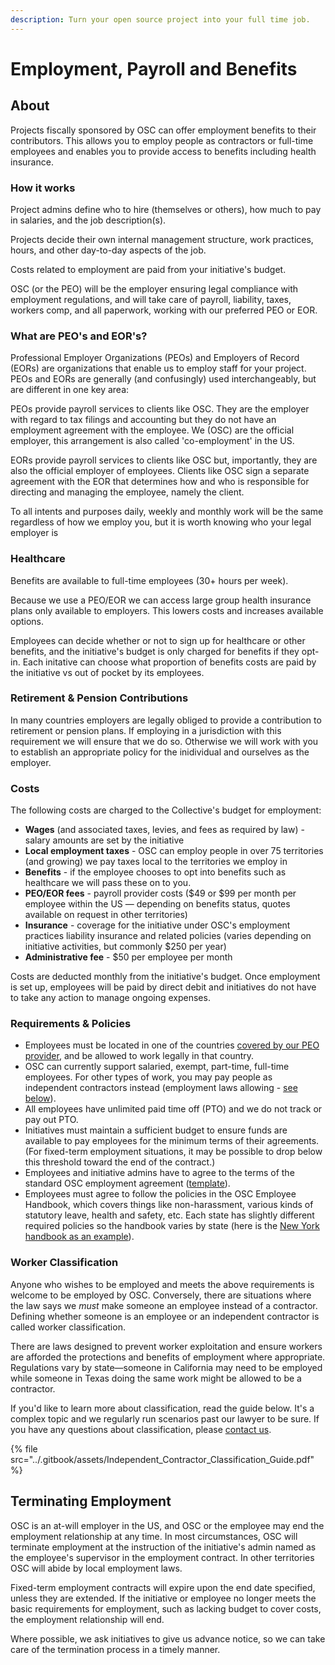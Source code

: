 ```yaml
---
description: Turn your open source project into your full time job.
---
```


# Employment, Payroll and Benefits

## About

Projects fiscally sponsored by OSC can offer employment benefits to their contributors. This allows you to employ people as contractors or full-time employees and enables you to provide access to benefits including health insurance.&#x20;

### How it works

Project admins define who to hire (themselves or others), how much to pay in salaries, and the job description(s).&#x20;

Projects decide their own internal management structure, work practices, hours, and other day-to-day aspects of the job.&#x20;

Costs related to employment are paid from your initiative's budget.

OSC (or the PEO) will be the employer ensuring legal compliance with employment regulations, and will take care of payroll, liability, taxes, workers comp, and all paperwork, working with our preferred PEO or EOR.

### What are PEO's and EOR's?

Professional Employer Organizations (PEOs) and Employers of Record (EORs) are organizations that enable us to employ staff for your project. PEOs and EORs are generally (and confusingly) used interchangeably, but are different in one key area:

PEOs provide payroll services to clients like OSC. They are the employer with regard to tax filings and accounting but they do not have an employment agreement with the employee. We (OSC) are the official employer, this arrangement is also called 'co-employment' in the US.&#x20;

EORs provide payroll services to clients like OSC but, importantly, they are also the official employer of employees. Clients like OSC sign a separate agreement with the EOR that determines how and who is responsible for directing and managing the employee, namely the client.&#x20;

To all intents and purposes daily, weekly and monthly work will be the same regardless of how we employ you, but it is worth knowing who your legal employer is&#x20;

### Healthcare

Benefits are available to full-time employees (30+ hours per week).

Because we use a PEO/EOR we can access large group health insurance plans only available to employers. This lowers costs and increases available options.

Employees can decide whether or not to sign up for healthcare or other benefits, and the initiative's budget is only charged for benefits if they opt-in. Each initative can choose what proportion of benefits costs are paid by the initiative vs out of pocket by its employees.

### Retirement & Pension Contributions

In many countries employers are legally obliged to provide a contribution to retirement or pension plans. If employing in a jurisdiction with this requirement we will ensure that we do so. Otherwise we will work with you to establish an appropriate policy for the inidividual and ourselves as the employer.&#x20;

### Costs

The following costs are charged to the Collective's budget for employment:

* **Wages** (and associated taxes, levies, and fees as required by law) - salary amounts are set by the initiative
* **Local employment taxes** - OSC can employ people in over 75 territories (and growing) we pay taxes local to the territories we employ in
* **Benefits** - if the employee chooses to opt into benefits such as healthcare we will pass these on to you.
* **PEO/EOR fees** - payroll provider costs ($49 or $99 per month per employee within the US — depending on benefits status, quotes available on request in other territories)
* **Insurance** - coverage for the initiative under OSC's employment practices liability insurance and related policies (varies depending on initiative activities, but commonly $250 per year)
* **Administrative fee** - $50 per employee per month

Costs are deducted monthly from the initiative's budget. Once employment is set up, employees will be paid by direct debit and initiatives do not have to take any action to manage ongoing expenses.

### Requirements & Policies

* Employees must be located in one of the countries [covered by our PEO provider](https://remote.com/country-explorer?layout=list), and be allowed to work legally in that country.
* OSC can currently support salaried, exempt, part-time, full-time employees. For other types of work, you may pay people as independent contractors instead (employment laws allowing - [see below](employment-payroll-and-benefits.md#worker-classification)).
* All employees have unlimited paid time off (PTO) and we do not track or pay out PTO.
* Initiatives must maintain a sufficient budget to ensure funds are available to pay employees for the minimum terms of their agreements. (For fixed-term employment situations, it may be possible to drop below this threshold toward the end of the contract.)
* Employees and initiative admins have to agree to the terms of the standard OSC employment agreement ([template](https://docs.google.com/document/d/1T-KYVOAGx74uJXGElVSuAKWOLgmsISJHVCHnwF4s-Xc/edit?usp=sharing)).
* Employees must agree to follow the policies in the OSC Employee Handbook, which covers things like non-harassment, various kinds of statutory leave, health and safety, etc. Each state has slightly different required policies so the handbook varies by state (here is the [New York handbook as an example](https://handbookbuilder.blr.com/ViewHandbook.aspx?id=144Zswg66i9nFJXzqH4kAG6tgu0ZfNN5rExPEKCQ6jge)).

### Worker Classification

Anyone who wishes to be employed and meets the above requirements is welcome to be employed by OSC. Conversely, there are situations where the law says we _must_ make someone an employee instead of a contractor. Defining whether someone is an employee or an independent contractor is called worker classification.&#x20;

There are laws designed to prevent worker exploitation and ensure workers are afforded the protections and benefits of employment where appropriate. Regulations vary by state—someone in California may need to be employed while someone in Texas doing the same work might be allowed to be a contractor.

If you'd like to learn more about classification, read the guide below. It's a complex topic and we regularly run scenarios past our lawyer to be sure. If you have any questions about classification, please [contact us](mailto:contact@opencollective.foundation).

{% file src="../.gitbook/assets/Independent_Contractor_Classification_Guide.pdf" %}

## Terminating Employment

OSC is an at-will employer in the US, and OSC or the employee may end the employment relationship at any time. In most circumstances, OSC will terminate employment at the instruction of the initiative's admin named as the employee's supervisor in the employment contract. In other territories OSC will abide by local employment laws.

Fixed-term employment contracts will expire upon the end date specified, unless they are extended. If the initiative or employee no longer meets the basic requirements for employment, such as lacking budget to cover costs, the employment relationship will end.

Where possible, we ask initiatives to give us advance notice, so we can take care of the termination process in a timely manner.&#x20;

